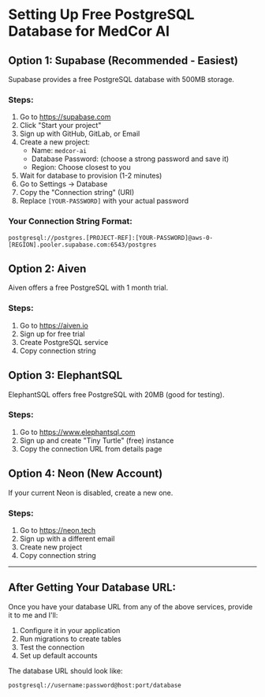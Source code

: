 # Setting Up Free PostgreSQL Database for MedCor AI

## Option 1: Supabase (Recommended - Easiest)
Supabase provides a free PostgreSQL database with 500MB storage.

### Steps:
1. Go to https://supabase.com
2. Click "Start your project"
3. Sign up with GitHub, GitLab, or Email
4. Create a new project:
   - Name: `medcor-ai`
   - Database Password: (choose a strong password and save it)
   - Region: Choose closest to you
5. Wait for database to provision (1-2 minutes)
6. Go to Settings → Database
7. Copy the "Connection string" (URI)
8. Replace `[YOUR-PASSWORD]` with your actual password

### Your Connection String Format:
```
postgresql://postgres.[PROJECT-REF]:[YOUR-PASSWORD]@aws-0-[REGION].pooler.supabase.com:6543/postgres
```

## Option 2: Aiven
Aiven offers a free PostgreSQL with 1 month trial.

### Steps:
1. Go to https://aiven.io
2. Sign up for free trial
3. Create PostgreSQL service
4. Copy connection string

## Option 3: ElephantSQL
ElephantSQL offers free PostgreSQL with 20MB (good for testing).

### Steps:
1. Go to https://www.elephantsql.com
2. Sign up and create "Tiny Turtle" (free) instance
3. Copy the connection URL from details page

## Option 4: Neon (New Account)
If your current Neon is disabled, create a new one.

### Steps:
1. Go to https://neon.tech
2. Sign up with a different email
3. Create new project
4. Copy connection string

---

## After Getting Your Database URL:

Once you have your database URL from any of the above services, provide it to me and I'll:
1. Configure it in your application
2. Run migrations to create tables
3. Test the connection
4. Set up default accounts

The database URL should look like:
```
postgresql://username:password@host:port/database
```